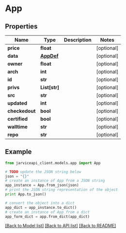 # App


## Properties
Name | Type | Description | Notes
------------ | ------------- | ------------- | -------------
**price** | **float** |  | [optional] 
**data** | [**AppDef**](AppDef.md) |  | [optional] 
**owner** | **float** |  | [optional] 
**arch** | **int** |  | [optional] 
**id** | **str** |  | [optional] 
**privs** | **List[str]** |  | [optional] 
**src** | **str** |  | [optional] 
**updated** | **int** |  | [optional] 
**checkedout** | **bool** |  | [optional] 
**certified** | **bool** |  | [optional] 
**walltime** | **str** |  | [optional] 
**repo** | **str** |  | [optional] 

## Example

```python
from jarviceapi_client.models.app import App

# TODO update the JSON string below
json = "{}"
# create an instance of App from a JSON string
app_instance = App.from_json(json)
# print the JSON string representation of the object
print App.to_json()

# convert the object into a dict
app_dict = app_instance.to_dict()
# create an instance of App from a dict
app_form_dict = app.from_dict(app_dict)
```
[[Back to Model list]](../README.md#documentation-for-models) [[Back to API list]](../README.md#documentation-for-api-endpoints) [[Back to README]](../README.md)


